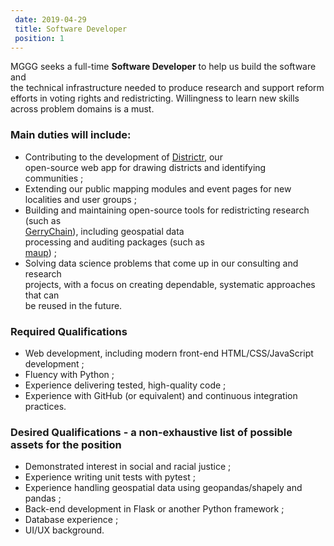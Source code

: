 ```yaml
---		
 date: 2019-04-29		
 title: Software Developer		
 position: 1		
---		
```


MGGG seeks a full-time **Software Developer** to help us build the software and		
the technical infrastructure needed to produce research and support reform		
efforts in voting rights and redistricting. Willingness to learn new skills		
across problem domains is a must.		

### Main duties will include:	
	
- Contributing to the development of [Districtr](https://districtr.org), our		
    open-source web app for drawing districts and identifying communities&nbsp;;
- Extending our public mapping modules and event pages for new localities and user groups&nbsp;;
- Building and maintaining open-source tools for redistricting research (such as		
    [GerryChain](https://github.com/mggg/GerryChain)), including geospatial data		
    processing and auditing packages (such as		
    [maup](https://github.com/mggg/maup))&nbsp;;		
- Solving data science problems that come up in our consulting and research		
    projects, with a focus on creating dependable, systematic approaches that can		
    be reused in the future.		

### Required Qualifications		

- Web development, including modern front-end HTML/CSS/JavaScript		
    development&nbsp;;	
- Fluency with Python&nbsp;;	
- Experience delivering tested, high-quality code&nbsp;;		
- Experience with GitHub (or equivalent) and continuous integration practices.		

### Desired Qualifications - a non-exhaustive list of possible assets for the position		

- Demonstrated interest in social and racial justice ;		
- Experience writing unit tests with pytest ;		
- Experience handling geospatial data using geopandas/shapely and pandas ;		
- Back-end development in Flask or another Python framework ;		
- Database experience ;		
- UI/UX background.